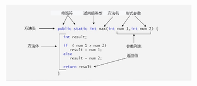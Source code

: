 ![1ae2ff43e6b971e72464b4b40f140eac.png](https://raw.githubusercontent.com/Felictycf/images/main/img/1ae2ff43e6b971e72464b4b40f140eac.png)

